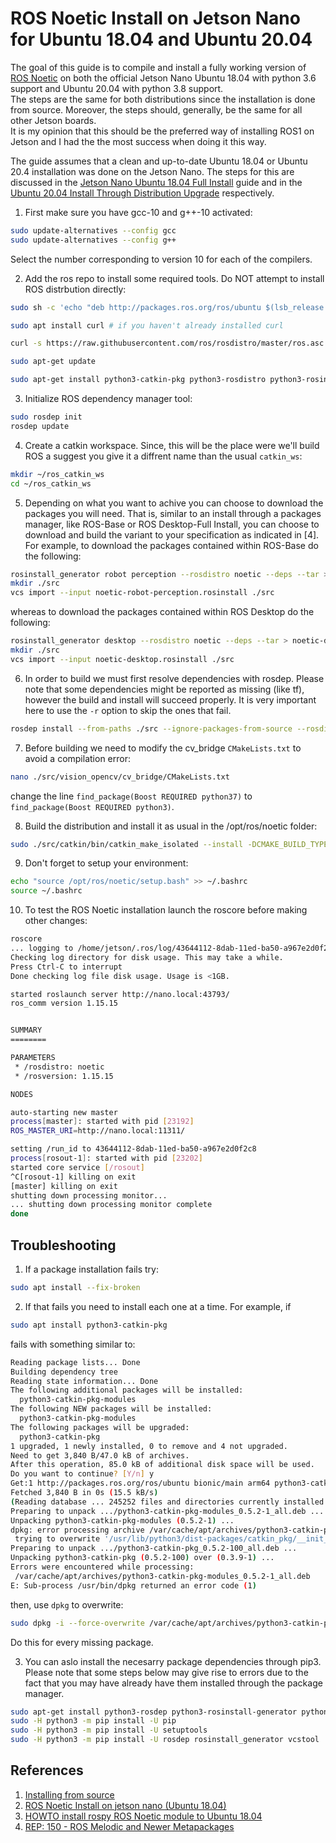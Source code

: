 # ROS Noetic Install on Jetson Nano for Ubuntu 18.04 and Ubuntu 20.04

The goal of this guide is to compile and install a fully working version of [ROS Noetic](http://wiki.ros.org/noetic) on both the official Jetson Nano Ubuntu 18.04 with python 3.6 support and Ubuntu 20.04 with python 3.8 support.\
The steps are the same for both distributions since the installation is done from source. Moreover, the steps should, generally, be the same for all other Jetson boards.\
It is my opinion that this should be the preferred way of installing ROS1 on Jetson and I had the the most success when doing it this way.

The guide assumes that a clean and up-to-date Ubuntu 18.04 or Ubuntu 20.4 installation was done on the Jetson Nano. The steps for this are discussed in the [Jetson Nano Ubuntu 18.04 Full Install](jetson-nano-ubuntu-18-04-install.md) guide and in the [Ubuntu 20.04 Install Through Distribution Upgrade](jetson-nano-ubuntu-20-04-install.md) respectively.

1. First make sure you have gcc-10 and g++-10 activated:

```bash
sudo update-alternatives --config gcc
sudo update-alternatives --config g++
```

Select the number corresponding to version 10 for each of the compilers.

2. Add the ros repo to install some required tools. Do NOT attempt to install ROS distrbution directly:

```bash
sudo sh -c 'echo "deb http://packages.ros.org/ros/ubuntu $(lsb_release -sc) main" > /etc/apt/sources.list.d/ros-latest.list' ## add ros repo

sudo apt install curl # if you haven't already installed curl

curl -s https://raw.githubusercontent.com/ros/rosdistro/master/ros.asc | sudo apt-key add -

sudo apt-get update

sudo apt-get install python3-catkin-pkg python3-rosdistro python3-rosinstall-generator python3-rospkg python3-vcstools python3-vcstool
```

3. Initialize ROS dependency manager tool:

```bash
sudo rosdep init
rosdep update
```
4. Create a catkin workspace. Since, this will be the place were we'll build ROS a suggest you give it a diffrent name than the usual `catkin_ws`:

```bash
mkdir ~/ros_catkin_ws
cd ~/ros_catkin_ws
```
5. Depending on what you want to achive you can choose to download the packages you will need. That is, similar to an install through a packages manager, like  ROS-Base or ROS Desktop-Full Install, you can choose to download and build the variant to your specification as indicated in [4].\
For example, to download the packages contained within ROS-Base do the following:

```bash
rosinstall_generator robot perception --rosdistro noetic --deps --tar > noetic-robot-perception.rosinstall
mkdir ./src
vcs import --input noetic-robot-perception.rosinstall ./src
```

whereas to download the packages contained within ROS Desktop do the following:

```bash
rosinstall_generator desktop --rosdistro noetic --deps --tar > noetic-desktop.rosinstall
mkdir ./src
vcs import --input noetic-desktop.rosinstall ./src
```

6. In order to build we must first resolve dependencies with rosdep. Please note that some dependencies might be reported as missing (like tf), however the build and install will succeed properly. It is very important here to use the `-r` option to skip the ones that fail.

```bash
rosdep install --from-paths ./src --ignore-packages-from-source --rosdistro noetic -y -r
```
7. Before building we need to modify the cv_bridge `CMakeLists.txt` to avoid a compilation error:

```bash
nano ./src/vision_opencv/cv_bridge/CMakeLists.txt
```

change the line `find_package(Boost REQUIRED python37)` to `find_package(Boost REQUIRED python3)`.

8. Build the distribution and install it as usual in the /opt/ros/noetic folder:

```bash
sudo ./src/catkin/bin/catkin_make_isolated --install -DCMAKE_BUILD_TYPE=Release -DPYTHON_EXECUTABLE=/usr/bin/python3 --install-space /opt/ros/noetic
```

9. Don't forget to setup your environment:

```bash
echo "source /opt/ros/noetic/setup.bash" >> ~/.bashrc
source ~/.bashrc
```

10. To test the ROS Noetic installation launch the roscore before making other changes:

```bash
roscore
... logging to /home/jetson/.ros/log/43644112-8dab-11ed-ba50-a967e2d0f2c8/roslaunch-nano-23182.log
Checking log directory for disk usage. This may take a while.
Press Ctrl-C to interrupt
Done checking log file disk usage. Usage is <1GB.

started roslaunch server http://nano.local:43793/
ros_comm version 1.15.15


SUMMARY
========

PARAMETERS
 * /rosdistro: noetic
 * /rosversion: 1.15.15

NODES

auto-starting new master
process[master]: started with pid [23192]
ROS_MASTER_URI=http://nano.local:11311/

setting /run_id to 43644112-8dab-11ed-ba50-a967e2d0f2c8
process[rosout-1]: started with pid [23202]
started core service [/rosout]
^C[rosout-1] killing on exit
[master] killing on exit
shutting down processing monitor...
... shutting down processing monitor complete
done
```

## Troubleshooting

1. If a package installation fails try:

```bash
sudo apt install --fix-broken
```

2. If that fails you need to install each one at a time. For example, if

```bash
sudo apt install python3-catkin-pkg
```
fails with something similar to:

```bash
Reading package lists... Done
Building dependency tree
Reading state information... Done
The following additional packages will be installed:
  python3-catkin-pkg-modules
The following NEW packages will be installed:
  python3-catkin-pkg-modules
The following packages will be upgraded:
  python3-catkin-pkg
1 upgraded, 1 newly installed, 0 to remove and 4 not upgraded.
Need to get 3,840 B/47.0 kB of archives.
After this operation, 85.0 kB of additional disk space will be used.
Do you want to continue? [Y/n] y
Get:1 http://packages.ros.org/ros/ubuntu bionic/main arm64 python3-catkin-pkg all 0.5.2-100 [3,840 B]
Fetched 3,840 B in 0s (15.5 kB/s)
(Reading database ... 245252 files and directories currently installed.)
Preparing to unpack .../python3-catkin-pkg-modules_0.5.2-1_all.deb ...
Unpacking python3-catkin-pkg-modules (0.5.2-1) ...
dpkg: error processing archive /var/cache/apt/archives/python3-catkin-pkg-modules_0.5.2-1_all.deb (--unpack):
 trying to overwrite '/usr/lib/python3/dist-packages/catkin_pkg/__init__.py', which is also in package python3-catkin-pkg 0.3.9-1
Preparing to unpack .../python3-catkin-pkg_0.5.2-100_all.deb ...
Unpacking python3-catkin-pkg (0.5.2-100) over (0.3.9-1) ...
Errors were encountered while processing:
 /var/cache/apt/archives/python3-catkin-pkg-modules_0.5.2-1_all.deb
E: Sub-process /usr/bin/dpkg returned an error code (1)
```
then, use `dpkg` to overwrite:

```bash
sudo dpkg -i --force-overwrite /var/cache/apt/archives/python3-catkin-pkg-modules_0.5.2-1_all.deb
```

Do this for every missing package.

3. You can aslo install the necesarry package dependencies through pip3. Please note that some steps below may give rise to errors due to the fact that you may have already have them installed through the package manager.

```bash
sudo apt-get install python3-rosdep python3-rosinstall-generator python3-vcstools build-essential libgtest-dev liborocos-kdl-dev
sudo -H python3 -m pip install -U pip
sudo -H python3 -m pip install -U setuptools
sudo -H python3 -m pip install -U rosdep rosinstall_generator vcstool
```

## References

1. [Installing from source](http://wiki.ros.org/Installation/Source)
2. [ROS Noetic Install on jetson nano (Ubuntu 18.04)](https://gist.github.com/Pyrestone/ef683aec160825eee5c252f22218ddb2)
3. [HOWTO install rospy ROS Noetic module to Ubuntu 18.04](https://vsbogd.github.io/coding/install-rospy-noetic-ubuntu-1804.html)
4. [REP:	150 - ROS Melodic and Newer Metapackages](https://www.ros.org/reps/rep-0150.html)
